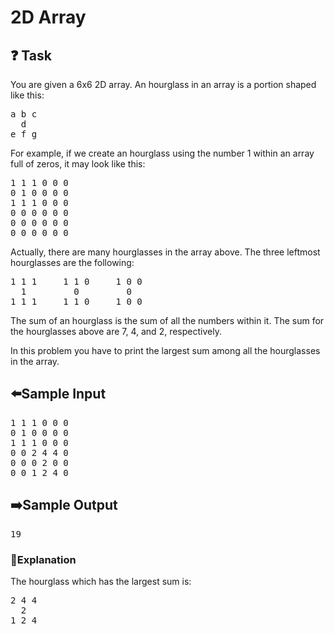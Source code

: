 # 2D Array
## ❓ Task
You are given a 6x6  2D array. An hourglass in an array is a portion shaped like this:
<pre>
a b c
  d
e f g
</pre>
For example, if we create an hourglass using the number 1 within an array full of zeros, it may look like this:
<pre>
1 1 1 0 0 0
0 1 0 0 0 0
1 1 1 0 0 0
0 0 0 0 0 0
0 0 0 0 0 0
0 0 0 0 0 0
</pre>
Actually, there are many hourglasses in the array above. The three leftmost hourglasses are the following:
<pre>
1 1 1     1 1 0     1 0 0
  1         0         0
1 1 1     1 1 0     1 0 0
</pre>
The sum of an hourglass is the sum of all the numbers within it. The sum for the hourglasses above are 7, 4, and 2, respectively.

In this problem you have to print the largest sum among all the hourglasses in the array.
## ⬅️Sample Input
<pre>
1 1 1 0 0 0
0 1 0 0 0 0
1 1 1 0 0 0
0 0 2 4 4 0
0 0 0 2 0 0
0 0 1 2 4 0
</pre>

## ➡️Sample Output
<pre>
19
</pre>

### 💬️Explanation
The hourglass which has the largest sum is:
<pre>
2 4 4
  2
1 2 4
</pre>